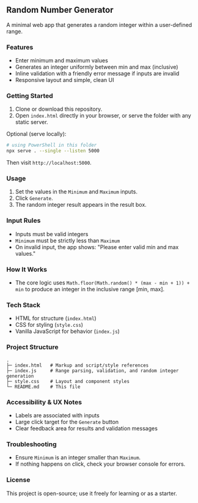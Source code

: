 ## Random Number Generator

A minimal web app that generates a random integer within a user-defined range.

### Features
- Enter minimum and maximum values
- Generates an integer uniformly between min and max (inclusive)
- Inline validation with a friendly error message if inputs are invalid
- Responsive layout and simple, clean UI

### Getting Started
1. Clone or download this repository.
2. Open `index.html` directly in your browser, or serve the folder with any static server.

Optional (serve locally):
```bash
# using PowerShell in this folder
npx serve . --single --listen 5000
```
Then visit `http://localhost:5000`.

### Usage
1. Set the values in the `Minimum` and `Maximum` inputs.
2. Click `Generate`.
3. The random integer result appears in the result box.

### Input Rules
- Inputs must be valid integers
- `Minimum` must be strictly less than `Maximum`
- On invalid input, the app shows: "Please enter valid min and max values."

### How It Works
- The core logic uses `Math.floor(Math.random() * (max - min + 1)) + min` to produce an integer in the inclusive range \[min, max\].

### Tech Stack
- HTML for structure (`index.html`)
- CSS for styling (`style.css`)
- Vanilla JavaScript for behavior (`index.js`)

### Project Structure
```text
.
├─ index.html   # Markup and script/style references
├─ index.js     # Range parsing, validation, and random integer generation
├─ style.css    # Layout and component styles
└─ README.md    # This file
```

### Accessibility & UX Notes
- Labels are associated with inputs
- Large click target for the `Generate` button
- Clear feedback area for results and validation messages

### Troubleshooting
- Ensure `Minimum` is an integer smaller than `Maximum`.
- If nothing happens on click, check your browser console for errors.

### License
This project is open-source; use it freely for learning or as a starter.


